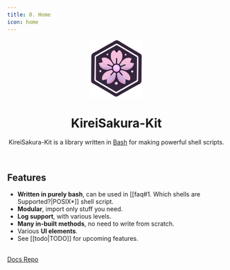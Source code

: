 ```yaml
---
title: 0. Home
icon: home
---
```

<div align="center">
    <img src="https://raw.githubusercontent.com/soymadip/KireiSakura-Kit/refs/heads/main/Assets/icon.png"  style="height:135px">
    <h1 align="center">KireiSakura-Kit</h1>
</div>
<p align="center">
    KireiSakura-Kit is a library written in <a href="https://www.gnu.org/software/bash">Bash</a> for making powerful shell scripts.
</p>
<br>

## Features

- **Written in purely bash**, can be used in [[faq#1. Which shells are Supported?|POSIX*]] shell script.
- **Modular**, import only stuff you need.
- **Log support**, with various levels.
- **Many in-built methods**, no need to write from scratch.
- Various **UI elements**.
- See [[todo|TODO]] for upcoming features.


<br>
<div class="container-element-edge">
  <a href="https://soymadip.me/KireiSakura-Kit/terminology.html" class="button documentation" >
    Docs
  </a>
  
  <a href="https://github.com/soymadip/KireiSakura-Kit" class="button" target="_blank">
     Repo
  </a>
</div>
